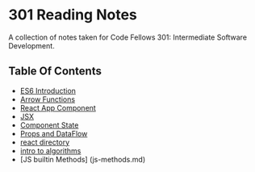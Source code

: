 # 301 Reading Notes
A collection of notes taken for Code Fellows 301: Intermediate Software Development.

## Table Of Contents

- [ES6 Introduction](es6Intro.md)
- [Arrow Functions](arrowFunctions)
- [React App Component](reactComponents.md)
- [JSX](JSX.md)
- [Component State](ComponentState.md)
- [Props and DataFlow](Props.md)
- [react directory](react-directory.md)
- [intro to algorithms](intro-to-algorithms.md)
- [JS builtin Methods] (js-methods.md)